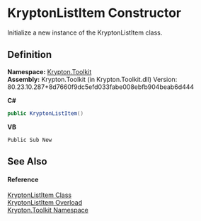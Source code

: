 # KryptonListItem Constructor


Initialize a new instance of the KryptonListItem class.



## Definition
**Namespace:** <a href="79d2eac2-21f4-54ff-7552-b20c33c30600.md">Krypton.Toolkit</a>  
**Assembly:** Krypton.Toolkit (in Krypton.Toolkit.dll) Version: 80.23.10.287+8d7660f9dc5efd033fabe008ebfb904beab6d444

**C#**
``` C#
public KryptonListItem()
```
**VB**
``` VB
Public Sub New
```



## See Also


#### Reference
<a href="33541c9a-6117-f59c-b8b8-6a1804a64d9c.md">KryptonListItem Class</a>  
<a href="44f0d1c7-b6f9-cf11-f899-5d616f959045.md">KryptonListItem Overload</a>  
<a href="79d2eac2-21f4-54ff-7552-b20c33c30600.md">Krypton.Toolkit Namespace</a>  
